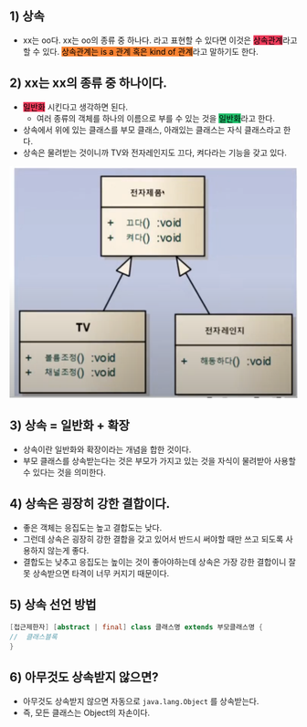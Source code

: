 ## 1) 상속
- xx는 oo다. xx는 oo의 종류 중 하나다. 라고 표현할 수 있다면 이것은 <mark style='background:#eb3b5a'>상속관계</mark>라고 할 수 있다. <mark style='background:#fa8231'>상속관계는 is a 관계 혹은 kind of 관계</mark>라고 말하기도 한다.

## 2) xx는 xx의 종류 중 하나이다.
- <mark style='background:#eb3b5a'>일반화</mark> 시킨다고 생각하면 된다.
	- 여러 종류의 객체를 하나의 이름으로 부를 수 있는 것을 <mark style='background:#20bf6b'>일반화</mark>라고 한다.
- 상속에서 위에 있는 클래스를 부모 클래스, 아래있는 클래스는 자식 클래스라고 한다.
- 상속은 물려받는 것이니까 TV와 전자레인지도 끄다, 켜다라는 기능을 갖고 있다.

![상속 예시](/media/Java/개념%20강의%20정리/부부개발단/즐거운%20자바/상속%20예시.png)
## 3) 상속 = 일반화 + 확장
- 상속이란 일반화와 확장이라는 개념을 합한 것이다.
- 부모 클래스를 상속받는다는 것은 부모가 가지고 있는 것을 자식이 물려받아 사용할 수 있다는 것을 의미한다.

## 4) 상속은 굉장히 강한 결합이다.
- 좋은 객체는 응집도는 높고 결합도는 낮다.
- 그런데 상속은 굉장히 강한 결합을 갖고 있어서 반드시 써야할 때만 쓰고 되도록 사용하지 않는게 좋다.
- 결합도는 낮추고 응집도는 높이는 것이 좋아야하는데 상속은 가장 강한 결합이니 잘못 상속받으면 타격이 너무 커지기 때문이다.

## 5) 상속 선언 방법
```Java
[접근제한자] [abstract | final] class 클래스명 extends 부모클래스명 {
//	클래스블록
}
```

## 6) 아무것도 상속받지 않으면?
- 아무것도 상속받지 않으면 자동으로 `java.lang.Object` 를 상속받는다.
- 즉, 모든 클래스는 Object의 자손이다.